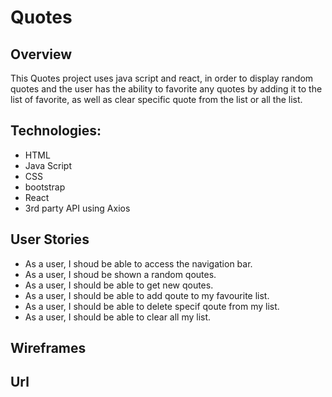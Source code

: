 
#  Quotes

##  Overview
This Quotes project uses java script and react, in order to display random quotes and the user has the ability to favorite any quotes by adding it to the list of favorite, as well as clear specific quote from the list or all the list.


## Technologies:
* HTML
* Java Script
* CSS
* bootstrap
* React
* 3rd party API using Axios


## User Stories
* As a user, I shoud be able to access the navigation bar.
* As a user, I shoud be shown a random qoutes.
* As a user, I should be able to get new qoutes.
* As a user, I should be able to add qoute to my favourite list.
* As a user, I should be able to delete specif qoute from my list.
* As a user, I should be able to clear all my list.


## Wireframes 



## Url